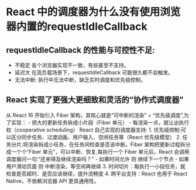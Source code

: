 # React 中的调度器为什么没有使用浏览器内置的requestIdleCallback
## requestIdleCallback 的性能与可控性不足:
   - 不稳定
        各个浏览器实现不一致，有些甚至不支持。
   - 延迟大
        在高负载场景下，requestIdleCallback 可能很久都不会触发。
   - 无法中断:
        执行中无法中断，缺乏实时调度和优先级控制。
## React 实现了更强大更细致和灵活的“协作式调度器"
   从 React 16 开始引入 Fiber 架构，其核心就是“可中断的渲染” + “优先级调度”,为了实现：
    - 把大的更新任务拆成小片段（Fiber 单元）
    - 每渲染一点，就让出执行权（cooperative scheduling）
    React 自己实现的调度器支持:
    1. 优先级控制:可以区分同步任务、过渡动画、用户输入、空闲任务等（React 优先级模型）
    2. 任务分片:将渲染拆成小任务，在任务间检查是否该中断。Fiber 架构把更新过程拆分成一个个“Fiber 单元”，可以中断、恢复,每执行一个 Fiber 单元后，React 会调用调度器问一句:“还来得及继续渲染吗？”
        - 如果时间允许 则 继续下一个节点
        - 如果用户滑动页面 则 中断渲染，等空闲再继续
    3. 时间切片：每执行一小段任务，就检查是否超时、是否应该继续，提升流畅度
    4. 跨平台支持：React 也用于 React Native，不依赖浏览器 API 更具通用性。
   
